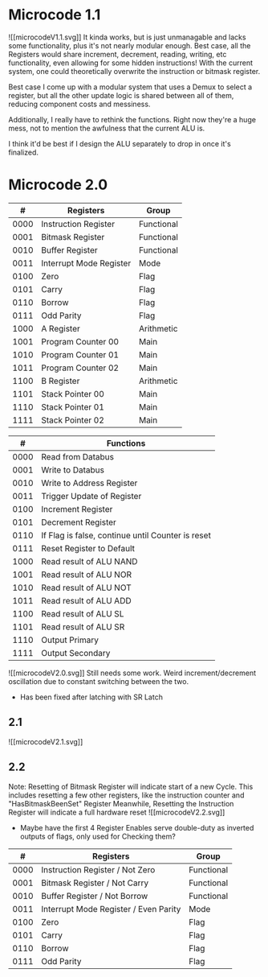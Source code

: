 # Microcode 1.1
![[microcodeV1.1.svg]]
It kinda works, but is just unmanagable and lacks some functionality, plus it's not nearly modular enough.
Best case, all the Registers would share increment, decrement, reading, writing, etc functionality, even allowing for some hidden instructions!
With the current system, one could theoretically overwrite the instruction or bitmask register.

Best case I come up with a modular system that uses a Demux to select a register, but all the other update logic is shared between all of them, reducing component costs and messiness.

Additionally, I really have to rethink the functions. Right now they're a huge mess, not to mention the awfulness that the current ALU is.

I think it'd be best if I design the ALU separately to drop in once it's finalized.

# Microcode 2.0

| #    | Registers               | Group      |
| ---- | ----------------------- | ---------- |
| 0000 | Instruction Register    | Functional |
| 0001 | Bitmask Register        | Functional |
| 0010 | Buffer Register         | Functional |
| 0011 | Interrupt Mode Register | Mode       |
| 0100 | Zero                    | Flag       |
| 0101 | Carry                   | Flag       |
| 0110 | Borrow                  | Flag       |
| 0111 | Odd Parity              | Flag       |
| 1000 | A Register              | Arithmetic |
| 1001 | Program Counter 00      | Main       |
| 1010 | Program Counter 01      | Main       |
| 1011 | Program Counter 02      | Main       |
| 1100 | B Register              | Arithmetic |
| 1101 | Stack Pointer 00        | Main       |
| 1110 | Stack Pointer 01        | Main       |
| 1111 | Stack Pointer 02        | Main       |

| #    | Functions                                         |
| ---- | ------------------------------------------------- |
| 0000 | Read from Databus                                 |
| 0001 | Write to Databus                                  |
| 0010 | Write to Address Register                         |
| 0011 | Trigger Update of Register                        |
| 0100 | Increment Register                                |
| 0101 | Decrement Register                                |
| 0110 | If Flag is false, continue until Counter is reset | 
| 0111 | Reset Register to Default                         |
| 1000 | Read result of ALU NAND                           |
| 1001 | Read result of ALU NOR                            |
| 1010 | Read result of ALU NOT                            |
| 1011 | Read result of ALU ADD                            |
| 1100 | Read result of ALU SL                             |
| 1101 | Read result of ALU SR                             |
| 1110 | Output Primary                                    |
| 1111 | Output Secondary                                  |
![[microcodeV2.0.svg]]
Still needs some work. Weird increment/decrement oscillation due to constant switching between the two.
- Has been fixed after latching with SR Latch

## 2.1
![[microcodeV2.1.svg]]

## 2.2
Note: Resetting of Bitmask Register will indicate start of a new Cycle. This includes resetting a few other registers, like the instruction counter and "HasBitmaskBeenSet" Register
Meanwhile, Resetting the Instruction Register will indicate a full hardware reset
![[microcodeV2.2.svg]]

- Maybe have the first 4 Register Enables serve double-duty as inverted outputs of flags, only used for Checking them?

| #    | Registers                             | Group      |
| ---- | ------------------------------------- | ---------- |
| 0000 | Instruction Register / Not Zero       | Functional |
| 0001 | Bitmask Register / Not Carry          | Functional |
| 0010 | Buffer Register / Not Borrow          | Functional |
| 0011 | Interrupt Mode Register / Even Parity | Mode       |
| 0100 | Zero                                  | Flag       |
| 0101 | Carry                                 | Flag       |
| 0110 | Borrow                                | Flag       |
| 0111 | Odd Parity                            | Flag       | 
